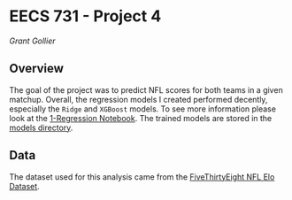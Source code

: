 # EECS 731 - Project 4
*Grant Gollier*

## Overview

The goal of the project was to predict NFL scores for both teams in a given matchup. Overall, the regression models I created performed decently, especially the `Ridge` and `XGBoost` models. To see more information please look at the [1-Regression Notebook](notebooks/1-Regression.ipynb). The trained models are stored in the [models directory](models/).

## Data

The dataset used for this analysis came from the [FiveThirtyEight NFL Elo Dataset](https://github.com/fivethirtyeight/nfl-elo-game/tree/master/data).

